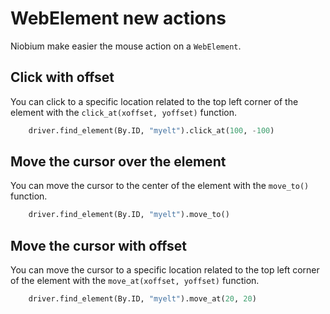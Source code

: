 # WebElement new actions

Niobium make easier the mouse action on a `WebElement`.

## Click with offset

You can click to a specific location related to the top left corner of the element with the `click_at(xoffset, yoffset)` function.

```python
    driver.find_element(By.ID, "myelt").click_at(100, -100) 
```

## Move the cursor over the element

You can move the cursor to the center of the element with the `move_to()` function.

```python
    driver.find_element(By.ID, "myelt").move_to()
```

## Move the cursor with offset

You can move the cursor to a specific location related to the top left corner of the element with the `move_at(xoffset, yoffset)` function.

```python
    driver.find_element(By.ID, "myelt").move_at(20, 20)
```